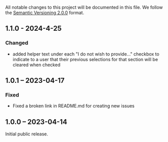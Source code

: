 All notable changes to this project will be documented in this file.
We follow the [Semantic Versioning 2.0.0](http://semver.org/) format.

## 1.1.0 - 2024-4-25

### Changed
- added helper text under each "I do not wish to provide..." checkbox to indicate to a user that their previous selections for that section will be cleared when checked


## 1.0.1 – 2023-04-17

### Fixed
- Fixed a broken link in README.md for creating new issues


## 1.0.0 – 2023-04-14

Initial public release.
